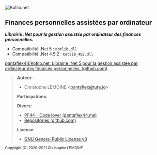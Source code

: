 ![Kotlib.net](https://pantaflex44.me/wp-content/uploads/2021/06/kotlib_back.png)
## Finances personnelles assistées par ordinateur
***Librairie .Net pour la gestion assistée par ordinateur des finances personnelles.***

- Compatibilité .Net 5 : `Kotlib.dll`
- Compatibilité .Net 4.5.2 : `Kotlib_452.dll`

[pantaflex44/Kotlib.net: Librairie .Net 5 pour la gestion assistée par ordinateur des finances personnelles. (github.com)](https://github.com/pantaflex44/Kotlib.net)





>  **Auteur**:
>
>  - Christophe LEMOINE <[pantaflex@tuta.io](mailto:%20pantaflex@tuta.io?subject=Kotlib)>
>
>  **Participations**:
>
>  **Divers:**
>
>  - [PF44 - Code lover (pantaflex44.me)](https://pantaflex44.me/)
>  - [Repositories (github.com)](https://github.com/pantaflex44?tab=repositories)
>
>  **License**
>
>  - [GNU General Public License v3](https://raw.githubusercontent.com/pantaflex44/kotlib/main/LICENSE)




<small>Copyright (C) 2020-2021 Christophe LEMOINE</small>
